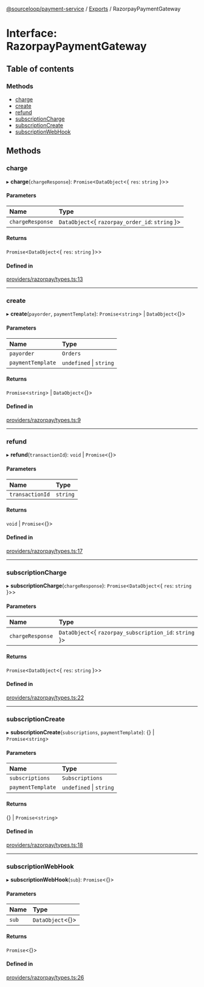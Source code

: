 [@sourceloop/payment-service](../README.md) / [Exports](../modules.md) / RazorpayPaymentGateway

# Interface: RazorpayPaymentGateway

## Table of contents

### Methods

- [charge](RazorpayPaymentGateway.md#charge)
- [create](RazorpayPaymentGateway.md#create)
- [refund](RazorpayPaymentGateway.md#refund)
- [subscriptionCharge](RazorpayPaymentGateway.md#subscriptioncharge)
- [subscriptionCreate](RazorpayPaymentGateway.md#subscriptioncreate)
- [subscriptionWebHook](RazorpayPaymentGateway.md#subscriptionwebhook)

## Methods

### charge

▸ **charge**(`chargeResponse`): `Promise`<`DataObject`<{ `res`: `string`  }\>\>

#### Parameters

| Name | Type |
| :------ | :------ |
| `chargeResponse` | `DataObject`<{ `razorpay_order_id`: `string`  }\> |

#### Returns

`Promise`<`DataObject`<{ `res`: `string`  }\>\>

#### Defined in

[providers/razorpay/types.ts:13](https://github.com/codeweb05/repo1/blob/ea19add/services/payment-service/src/providers/razorpay/types.ts#L13)

___

### create

▸ **create**(`payorder`, `paymentTemplate`): `Promise`<`string`\> \| `DataObject`<{}\>

#### Parameters

| Name | Type |
| :------ | :------ |
| `payorder` | `Orders` |
| `paymentTemplate` | `undefined` \| `string` |

#### Returns

`Promise`<`string`\> \| `DataObject`<{}\>

#### Defined in

[providers/razorpay/types.ts:9](https://github.com/codeweb05/repo1/blob/ea19add/services/payment-service/src/providers/razorpay/types.ts#L9)

___

### refund

▸ **refund**(`transactionId`): `void` \| `Promise`<{}\>

#### Parameters

| Name | Type |
| :------ | :------ |
| `transactionId` | `string` |

#### Returns

`void` \| `Promise`<{}\>

#### Defined in

[providers/razorpay/types.ts:17](https://github.com/codeweb05/repo1/blob/ea19add/services/payment-service/src/providers/razorpay/types.ts#L17)

___

### subscriptionCharge

▸ **subscriptionCharge**(`chargeResponse`): `Promise`<`DataObject`<{ `res`: `string`  }\>\>

#### Parameters

| Name | Type |
| :------ | :------ |
| `chargeResponse` | `DataObject`<{ `razorpay_subscription_id`: `string`  }\> |

#### Returns

`Promise`<`DataObject`<{ `res`: `string`  }\>\>

#### Defined in

[providers/razorpay/types.ts:22](https://github.com/codeweb05/repo1/blob/ea19add/services/payment-service/src/providers/razorpay/types.ts#L22)

___

### subscriptionCreate

▸ **subscriptionCreate**(`subscriptions`, `paymentTemplate`): {} \| `Promise`<`string`\>

#### Parameters

| Name | Type |
| :------ | :------ |
| `subscriptions` | `Subscriptions` |
| `paymentTemplate` | `undefined` \| `string` |

#### Returns

{} \| `Promise`<`string`\>

#### Defined in

[providers/razorpay/types.ts:18](https://github.com/codeweb05/repo1/blob/ea19add/services/payment-service/src/providers/razorpay/types.ts#L18)

___

### subscriptionWebHook

▸ **subscriptionWebHook**(`sub`): `Promise`<{}\>

#### Parameters

| Name | Type |
| :------ | :------ |
| `sub` | `DataObject`<{}\> |

#### Returns

`Promise`<{}\>

#### Defined in

[providers/razorpay/types.ts:26](https://github.com/codeweb05/repo1/blob/ea19add/services/payment-service/src/providers/razorpay/types.ts#L26)
